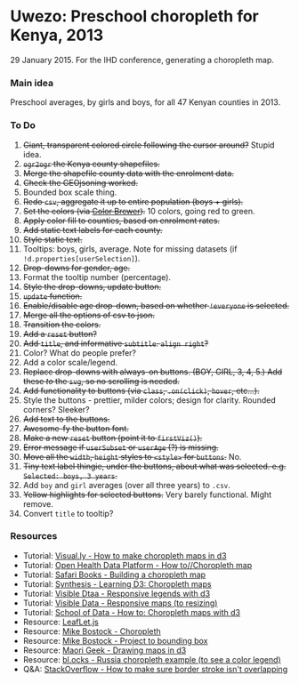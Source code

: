 Uwezo: Preschool choropleth for Kenya, 2013
=======

29 January 2015. For the IHD conference, generating a choropleth map. 

### Main idea

Preschool averages, by girls and boys, for all 47 Kenyan counties in 2013.


### To Do
1. ~~Giant, transparent colored circle following the cursor around?~~ Stupid idea.
2. ~~`ogr2ogr` the Kenya county shapefiles.~~
3. ~~Merge the shapefile county data with the enrolment data.~~
4. ~~Check the GEOjsoning worked.~~
5. Bounded box scale thing.
6. ~~Redo `csv`, aggregate it up to entire population (boys + girls).~~
7. ~~Set the colors (via [Color Brewer](http://colorbrewer2.org/)).~~ 10 colors, going red to green.
8. ~~Apply color fill to counties, based on enrolment rates.~~
9. ~~Add static text labels for each county.~~
10. ~~Style static text.~~
11. Tooltips: boys, girls, average. Note for missing datasets (if `!d.properties[userSelection]`).
12. ~~Drop-downs for gender, age.~~
13. Format the tooltip number (percentage).
14. ~~Style the drop-downs, update button.~~
15. ~~`update` function.~~
16. ~~Enable/disable age drop-down, based on whether `!everyone` is selected.~~
17. ~~Merge all the options of csv to json.~~
18. ~~Transition the colors.~~
19. ~~Add a `reset` button?~~ 
20. ~~Add `title`, and informative `subtitle`. `align right`?~~
21. Color? What do people prefer?
22. Add a color scale/legend.
23. ~~Replace drop-downs with always-on buttons. (BOY, GIRL, 3, 4, 5.) Add these _to_ the `svg`, so no scrolling is needed.~~
24. ~~Add functionality to buttons (via `class`, `.on(click)`, `hover`, etc...).~~ 
25. Style the buttons - prettier, milder colors; design for clarity. Rounded corners? Sleeker? 
26. ~~Add text to the buttons.~~
27. ~~Awesome-fy the button font.~~
28. ~~Make a new `reset` button (point it to `firstViz()`).~~
29. ~~Error message if `userSubset` or `userAge` (?) is missing.~~
30. ~~Move all the `width`, `height` styles to `<style>` for `buttons`.~~ No.
31. ~~Tiny text label thingie, under the buttons, about what was selected. e.g. `Selected: boys, 3 years`.~~
32. Add `boy` and `girl` averages (over all three years) to `.csv`. 
33. ~~Yellow highlights for selected buttons.~~ Very barely functional. Might remove.
34. Convert `title` to tooltip?
  


### Resources

* Tutorial: [Visual.ly - How to make choropleth maps in d3](http://blog.visual.ly/how-to-make-choropleth-maps-in-d3/)
* Tutorial: [Open Health Data Platform - How to//Choropleth map](http://www.cde.org.uk/howto/choropleth-maps/)
* Tutorial: [Safari Books - Building a choropleth map](https://www.safaribooksonline.com/library/view/data-visualization-with/9781782162162/ch12s04.html)
* Tutorial: [Synthesis - Learning D3: Choropleth maps](http://synthesis.sbecker.net/articles/2012/07/18/learning-d3-part-7-choropleth-maps)
* Tutorial: [Visible Dtaa - Responsive legends with d3](https://eyeseast.github.io/visible-data/2013/08/27/responsive-legends-with-d3/)
* Tutorial: [Visible Data - Responsive maps (to resizing)](https://eyeseast.github.io/visible-data/2013/08/26/responsive-d3/)
* Tutorial: [School of Data - How to: Choropleth maps with d3](http://schoolofdata.org/2014/06/06/how-to-choropleth-maps-with-d3/)
* Resource: [LeafLet.js](http://leafletjs.com/reference.html)
* Resource: [Mike Bostock - Choropleth](http://bl.ocks.org/mbostock/4060606)
* Resource: [Mike Bostock - Project to bounding box](http://bl.ocks.org/mbostock/4707858)
* Resource: [Maori Geek - Drawing maps in d3](http://www.maori.geek.nz/post/d3_js_geo_fun)
* Resource: [bl.ocks - Russia choropleth example (to see a color legend)](http://bl.ocks.org/KoGor/5685876)
* Q&A: [StackOverflow - How to make sure border stroke isn't overlapping](https://stackoverflow.com/questions/17917072/choropleth-maps-changing-stroke-color-in-mouseover-shows-overlapping-boundari)


